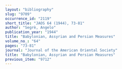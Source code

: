 ```yaml
---
layout: "bibliography"
slug: "9709"
occurrence_id: "2119"
short_title: "JAOS 64 (1944), 73-81"
author: "Segrè, Angelo"
publication_year: "1944"
title: "Babylonian, Assyrian and Persian Measures"
volume_no_: "64"
pages: "73-81"
journal: "Journal of the American Oriental Society"
title: "Babylonian, Assyrian and Persian Measures"
previous_item: "9712"
---
```

